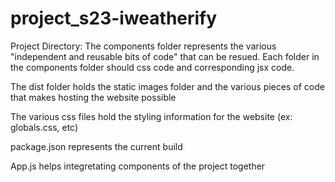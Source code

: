 # project_s23-iweatherify

Project Directory:
The components folder represents the various "independent and reusable bits of code" that can be resued. Each folder in the components folder should css code and corresponding jsx code.

The dist folder holds the static images folder and the various pieces of code that makes hosting the website possible

The various css files hold the styling information for the website (ex: globals.css, etc)

package.json represents the current build

App.js helps integretating components of the project together
